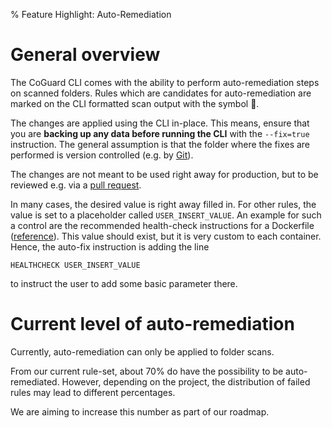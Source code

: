 % Feature Highlight: Auto-Remediation

# General overview

The CoGuard CLI comes with the ability to perform auto-remediation
steps on scanned folders. Rules which are candidates for
auto-remediation are marked on the CLI formatted scan output with the
symbol 🔧.

The changes are applied using the CLI in-place. This means, ensure
that you are **backing up any data before running the CLI** with the
`--fix=true` instruction. The general assumption is that the folder
where the fixes are performed is version controlled (e.g. by
[Git](https://git-scm.com)).

The changes are not meant to be used right away for production, but to
be reviewed e.g. via a [pull
request](https://www.git-scm.com/docs/git-request-pull).

In many cases, the desired value is right away filled in. For other
rules, the value is set to a placeholder called `USER_INSERT_VALUE`.
An example for such a control are the recommended health-check
instructions for a Dockerfile
([reference](https://docs.docker.com/engine/reference/builder/#healthcheck)). This
value should exist, but it is very custom to each container. Hence,
the auto-fix instruction is adding the line
```
HEALTHCHECK USER_INSERT_VALUE
```
to instruct the user to add some basic parameter there.

# Current level of auto-remediation

Currently, auto-remediation can only be applied to folder scans.

From our current rule-set, about 70% do have the possibility to be
auto-remediated. However, depending on the project, the distribution
of failed rules may lead to different percentages.

We are aiming to increase this number as part of our roadmap.
